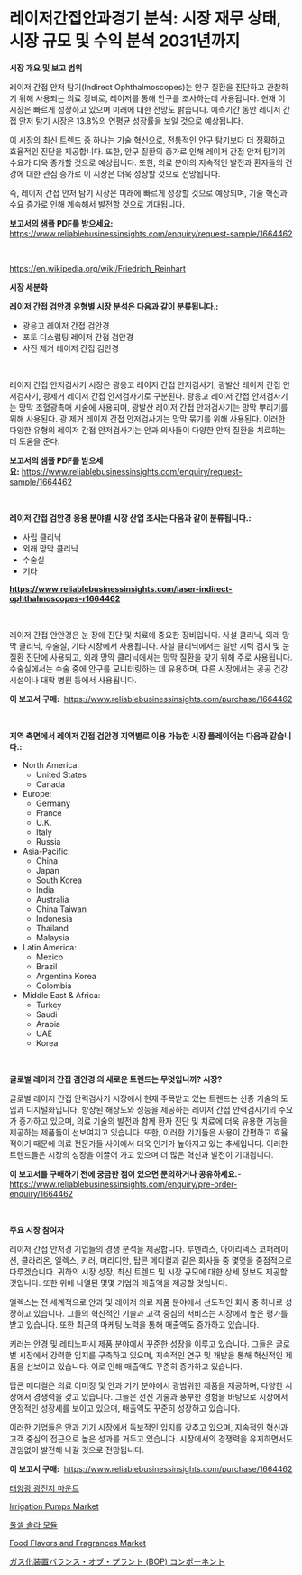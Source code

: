 <p><h1>레이저간접안과경기 분석: 시장 재무 상태, 시장 규모 및 수익 분석 2031년까지</h1></p><p><strong>시장 개요 및 보고 범위</strong></p>
<p><p>레이저 간접 안저 탐기(Indirect Ophthalmoscopes)는 안구 질환을 진단하고 관찰하기 위해 사용되는 의료 장비로, 레이저를 통해 안구를 조사하는데 사용됩니다. 현재 이 시장은 빠르게 성장하고 있으며 미래에 대한 전망도 밝습니다. 예측기간 동안 레이저 간접 안저 탐기 시장은 13.8%의 연평균 성장률을 보일 것으로 예상됩니다. </p><p>이 시장의 최신 트렌드 중 하나는 기술 혁신으로, 전통적인 안구 탐기보다 더 정확하고 효율적인 진단을 제공합니다. 또한, 안구 질환의 증가로 인해 레이저 간접 안저 탐기의 수요가 더욱 증가할 것으로 예상됩니다. 또한, 의료 분야의 지속적인 발전과 환자들의 건강에 대한 관심 증가로 이 시장은 더욱 성장할 것으로 전망됩니다.</p><p>즉, 레이저 간접 안저 탐기 시장은 미래에 빠르게 성장할 것으로 예상되며, 기술 혁신과 수요 증가로 인해 계속해서 발전할 것으로 기대됩니다.</p></p>
<p><strong>보고서의 샘플 PDF를 받으세요:</strong> <a href="https://www.reliablebusinessinsights.com/enquiry/request-sample/1664462">https://www.reliablebusinessinsights.com/enquiry/request-sample/1664462</a></p>
<p>&nbsp;</p>
<p><a href="https://en.wikipedia.org/wiki/Friedrich_Reinhart">https://en.wikipedia.org/wiki/Friedrich_Reinhart</a></p>
<p><strong>시장 세분화</strong></p>
<p><strong>레이저 간접 검안경 유형별 시장 분석은 다음과 같이 분류됩니다.:</strong></p>
<p><ul><li>광응고 레이저 간접 검안경</li><li>포토 디스럽팅 레이저 간접 검안경</li><li>사진 제거 레이저 간접 검안경</li></ul></p>
<p>&nbsp;</p>
<p><p>레이저 간접 안저검사기 시장은 광응고 레이저 간접 안저검사기, 광발산 레이저 간접 안저검사기, 광제거 레이저 간접 안저검사기로 구분된다. 광응고 레이저 간접 안저검사기는 망막 조혈광촉매 시술에 사용되며, 광발산 레이저 간접 안저검사기는 망막 뿌리기를 위해 사용된다. 광 제거 레이저 간접 안저검사기는 망막 묶기를 위해 사용된다. 이러한 다양한 유형의 레이저 간접 안저검사기는 안과 의사들이 다양한 안저 질환을 치료하는 데 도움을 준다.</p></p>
<p><strong>보고서의 샘플 PDF를 받으세요:</strong>&nbsp;<a href="https://www.reliablebusinessinsights.com/enquiry/request-sample/1664462">https://www.reliablebusinessinsights.com/enquiry/request-sample/1664462</a></p>
<p>&nbsp;</p>
<p><strong> 레이저 간접 검안경 응용 분야별 시장 산업 조사는 다음과 같이 분류됩니다.:</strong></p>
<p><ul><li>사립 클리닉</li><li>외래 망막 클리닉</li><li>수술실</li><li>기타</li></ul></p>
<p><strong><a href="https://www.reliablebusinessinsights.com/laser-indirect-ophthalmoscopes-r1664462">https://www.reliablebusinessinsights.com/laser-indirect-ophthalmoscopes-r1664462</a></strong></p>
<p>&nbsp;</p>
<p><p>레이저 간접 안안경은 눈 장애 진단 및 치료에 중요한 장비입니다. 사설 클리닉, 외래 망막 클리닉, 수술실, 기타 시장에서 사용됩니다. 사설 클리닉에서는 일반 시력 검사 및 눈 질환 진단에 사용되고, 외래 망막 클리닉에서는 망막 질환을 찾기 위해 주로 사용됩니다. 수술실에서는 수술 중에 안구를 모니터링하는 데 유용하며, 다른 시장에서는 공공 건강 시설이나 대학 병원 등에서 사용됩니다.</p></p>
<p><strong>이 보고서 구매:</strong>&nbsp; <a href="https://www.reliablebusinessinsights.com/purchase/1664462">https://www.reliablebusinessinsights.com/purchase/1664462</a></p>
<p>&nbsp;</p>
<p><strong>지역 측면에서 레이저 간접 검안경 지역별로 이용 가능한 시장 플레이어는 다음과 같습니다.:</strong></p>
<p><ul>
    <li>
        North America:
        <ul>
            <li>United States</li>
            <li>Canada</li>
        </ul>
    </li>
    <li>
        Europe:
        <ul>
            <li>Germany</li>
            <li>France</li>
            <li>U.K.</li>
            <li>Italy</li>
            <li>Russia</li>
        </ul>
    </li>
    <li>
        Asia-Pacific:
        <ul>
            <li>China</li>
            <li>Japan</li>
            <li>South Korea</li>
            <li>India</li>
            <li>Australia</li>
            <li>China Taiwan</li>
            <li>Indonesia</li>
            <li>Thailand</li>
            <li>Malaysia</li>
        </ul>
    </li>
    <li>
        Latin America:
        <ul>
            <li>Mexico</li>
            <li>Brazil</li>
            <li>Argentina Korea</li>
            <li>Colombia</li>
        </ul>
    </li>
    <li>
        Middle East & Africa:
        <ul>
            <li>Turkey</li>
            <li>Saudi</li>
            <li>Arabia</li>
            <li>UAE</li>
            <li>Korea</li>
        </ul>
    </li>
    </ul></p>
<p>&nbsp;</p>
<p><strong>글로벌 레이저 간접 검안경 의 새로운 트렌드는 무엇입니까? 시장?</strong></p>
<p><p>글로벌 레이저 간접 안력검사기 시장에서 현재 주목받고 있는 트렌드는 신종 기술의 도입과 디지털화입니다. 향상된 해상도와 성능을 제공하는 레이저 간접 안력검사기의 수요가 증가하고 있으며, 의료 기술의 발전과 함께 환자 진단 및 치료에 더욱 유용한 기능을 제공하는 제품들이 선보여지고 있습니다. 또한, 이러한 기기들은 사용이 간편하고 효율적이기 때문에 의료 전문가들 사이에서 더욱 인기가 높아지고 있는 추세입니다. 이러한 트렌드들은 시장의 성장을 이끌어 가고 있으며 더 많은 혁신과 발전이 기대됩니다.</p></p>
<p><strong>이 보고서를 구매하기 전에 궁금한 점이 있으면 문의하거나 공유하세요.</strong>- <a href="https://www.reliablebusinessinsights.com/enquiry/pre-order-enquiry/1664462">https://www.reliablebusinessinsights.com/enquiry/pre-order-enquiry/1664462</a></p>
<p>&nbsp;</p>
<p><strong>주요 시장 참여자</strong></p>
<p><p>레이저 간접 안저경 기업들의 경쟁 분석을 제공합니다. 루멘리스, 아이리덱스 코퍼레이션, 클라리온, 엘렉스, 키러, 머리디안, 탑콘 메디컬과 같은 회사들 중 몇몇을 중점적으로 다루겠습니다. 귀하의 시장 성장, 최신 트렌드 및 시장 규모에 대한 상세 정보도 제공할 것입니다. 또한 위에 나열된 몇몇 기업의 매출액을 제공할 것입니다.</p><p>엘렉스는 전 세계적으로 안과 및 레이저 의료 제품 분야에서 선도적인 회사 중 하나로 성장하고 있습니다. 그들의 혁신적인 기술과 고객 중심의 서비스는 시장에서 높은 평가를 받고 있습니다. 또한 최근의 마케팅 노력을 통해 매출액도 증가하고 있습니다.</p><p>키러는 안경 및 레티노파시 제품 분야에서 꾸준한 성장을 이루고 있습니다. 그들은 글로벌 시장에서 강력한 입지를 구축하고 있으며, 지속적인 연구 및 개발을 통해 혁신적인 제품을 선보이고 있습니다. 이로 인해 매출액도 꾸준히 증가하고 있습니다.</p><p>탑콘 메디컬은 의료 이미징 및 안과 기기 분야에서 광범위한 제품을 제공하며, 다양한 시장에서 경쟁력을 갖고 있습니다. 그들은 선진 기술과 풍부한 경험을 바탕으로 시장에서 안정적인 성장세를 보이고 있으며, 매출액도 꾸준히 성장하고 있습니다.</p><p>이러한 기업들은 안과 기기 시장에서 독보적인 입지를 갖추고 있으며, 지속적인 혁신과 고객 중심의 접근으로 높은 성과를 거두고 있습니다. 시장에서의 경쟁력을 유지하면서도 끊임없이 발전해 나갈 것으로 전망됩니다.</p></p>
<p><strong>이 보고서 구매:</strong>&nbsp;&nbsp;<a href="https://www.reliablebusinessinsights.com/purchase/1664462">https://www.reliablebusinessinsights.com/purchase/1664462</a></p>
<p><p><a href="https://github.com/PhilToryphy7876567/Market-Research-Report-List-2/blob/main/4472816144258.md">태양광 광전지 마운트</a></p><p><a href="https://issuu.com/reportprime-2/docs/irrigation-pumps-market-size-2030.pptx">Irrigation Pumps Market</a></p><p><a href="https://github.com/hzumrdvas204296/Market-Research-Report-List-2/blob/main/4028328144257.md">풀셀 솔라 모듈</a></p><p><a href="https://github.com/MyrtisWest1/Market-Research-Report-List-1/blob/main/food-flavors-and-fragrances-market.md">Food Flavors and Fragrances Market</a></p><p><a href="https://github.com/zjkmgcs938405/Market-Research-Report-List-2/blob/main/5828978138210.md">ガス化装置バランス・オブ・プラント (BOP) コンポーネント</a></p></p>